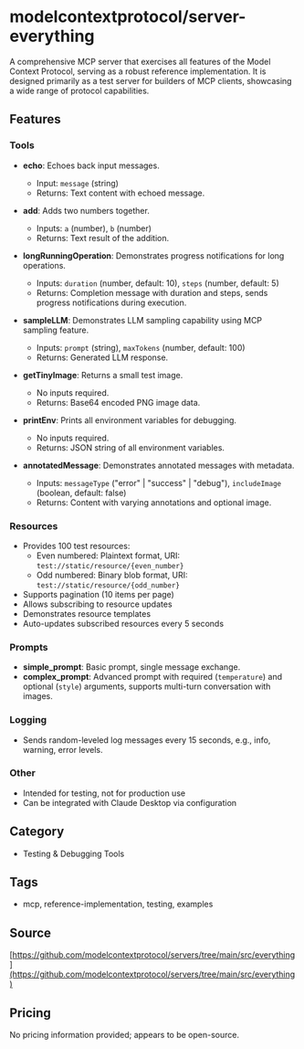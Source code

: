 # modelcontextprotocol/server-everything

A comprehensive MCP server that exercises all features of the Model Context Protocol, serving as a robust reference implementation. It is designed primarily as a test server for builders of MCP clients, showcasing a wide range of protocol capabilities.

## Features

### Tools
- **echo**: Echoes back input messages.
  - Input: `message` (string)
  - Returns: Text content with echoed message.

- **add**: Adds two numbers together.
  - Inputs: `a` (number), `b` (number)
  - Returns: Text result of the addition.

- **longRunningOperation**: Demonstrates progress notifications for long operations.
  - Inputs: `duration` (number, default: 10), `steps` (number, default: 5)
  - Returns: Completion message with duration and steps, sends progress notifications during execution.

- **sampleLLM**: Demonstrates LLM sampling capability using MCP sampling feature.
  - Inputs: `prompt` (string), `maxTokens` (number, default: 100)
  - Returns: Generated LLM response.

- **getTinyImage**: Returns a small test image.
  - No inputs required.
  - Returns: Base64 encoded PNG image data.

- **printEnv**: Prints all environment variables for debugging.
  - No inputs required.
  - Returns: JSON string of all environment variables.

- **annotatedMessage**: Demonstrates annotated messages with metadata.
  - Inputs: `messageType` ("error" | "success" | "debug"), `includeImage` (boolean, default: false)
  - Returns: Content with varying annotations and optional image.

### Resources
- Provides 100 test resources:
  - Even numbered: Plaintext format, URI: `test://static/resource/{even_number}`
  - Odd numbered: Binary blob format, URI: `test://static/resource/{odd_number}`
- Supports pagination (10 items per page)
- Allows subscribing to resource updates
- Demonstrates resource templates
- Auto-updates subscribed resources every 5 seconds

### Prompts
- **simple_prompt**: Basic prompt, single message exchange.
- **complex_prompt**: Advanced prompt with required (`temperature`) and optional (`style`) arguments, supports multi-turn conversation with images.

### Logging
- Sends random-leveled log messages every 15 seconds, e.g., info, warning, error levels.

### Other
- Intended for testing, not for production use
- Can be integrated with Claude Desktop via configuration

## Category
- Testing & Debugging Tools

## Tags
- mcp, reference-implementation, testing, examples

## Source
[https://github.com/modelcontextprotocol/servers/tree/main/src/everything](https://github.com/modelcontextprotocol/servers/tree/main/src/everything)

## Pricing
No pricing information provided; appears to be open-source.
